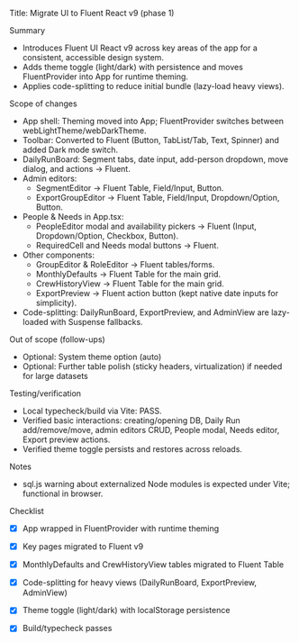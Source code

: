 Title: Migrate UI to Fluent React v9 (phase 1)

Summary
- Introduces Fluent UI React v9 across key areas of the app for a consistent, accessible design system.
- Adds theme toggle (light/dark) with persistence and moves FluentProvider into App for runtime theming.
- Applies code-splitting to reduce initial bundle (lazy-load heavy views).

Scope of changes
- App shell: Theming moved into App; FluentProvider switches between webLightTheme/webDarkTheme.
- Toolbar: Converted to Fluent (Button, TabList/Tab, Text, Spinner) and added Dark mode switch.
- DailyRunBoard: Segment tabs, date input, add-person dropdown, move dialog, and actions → Fluent.
- Admin editors:
	- SegmentEditor → Fluent Table, Field/Input, Button.
	- ExportGroupEditor → Fluent Table, Field/Input, Dropdown/Option, Button.
- People & Needs in App.tsx:
	- PeopleEditor modal and availability pickers → Fluent (Input, Dropdown/Option, Checkbox, Button).
	- RequiredCell and Needs modal buttons → Fluent.
- Other components:
	- GroupEditor & RoleEditor → Fluent tables/forms.
	- MonthlyDefaults → Fluent Table for the main grid.
	- CrewHistoryView → Fluent Table for the main grid.
	- ExportPreview → Fluent action button (kept native date inputs for simplicity).
- Code-splitting: DailyRunBoard, ExportPreview, and AdminView are lazy-loaded with Suspense fallbacks.

Out of scope (follow-ups)
- Optional: System theme option (auto)
- Optional: Further table polish (sticky headers, virtualization) if needed for large datasets

Testing/verification
- Local typecheck/build via Vite: PASS.
- Verified basic interactions: creating/opening DB, Daily Run add/remove/move, admin editors CRUD, People modal, Needs editor, Export preview actions.
- Verified theme toggle persists and restores across reloads.

Notes
- sql.js warning about externalized Node modules is expected under Vite; functional in browser.

Checklist
- [x] App wrapped in FluentProvider with runtime theming
- [x] Key pages migrated to Fluent v9
- [x] MonthlyDefaults and CrewHistoryView tables migrated to Fluent Table
- [x] Code-splitting for heavy views (DailyRunBoard, ExportPreview, AdminView)
- [x] Theme toggle (light/dark) with localStorage persistence
- [x] Build/typecheck passes

